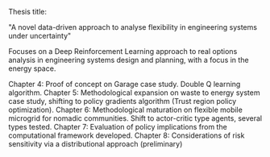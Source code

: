Thesis title:

"A novel data-driven approach to analyse flexibility in engineering systems under uncertainty"

Focuses on a Deep Reinforcement Learning approach to real options analysis in engineering systems design and planning, with a focus in the energy space.

Chapter 4: Proof of concept on Garage case study. Double Q learning algorithm. 
Chapter 5: Methodological expansion on waste to energy system case study, shifting to policy gradients algorithm (Trust region policy optimization).
Chapter 6: Methodological maturation on flexible mobile microgrid for nomadic communities. Shift to actor-critic type agents, several types tested. 
Chapter 7: Evaluation of policy implications from the computational framework developed.
Chapter 8: Considerations of risk sensitivity via a distributional approach (preliminary)
